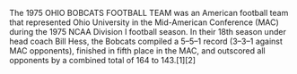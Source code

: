 The 1975 OHIO BOBCATS FOOTBALL TEAM was an American football team that represented Ohio University in the Mid-American Conference (MAC) during the 1975 NCAA Division I football season. In their 18th season under head coach Bill Hess, the Bobcats compiled a 5–5–1 record (3–3–1 against MAC opponents), finished in fifth place in the MAC, and outscored all opponents by a combined total of 164 to 143.[1][2]
